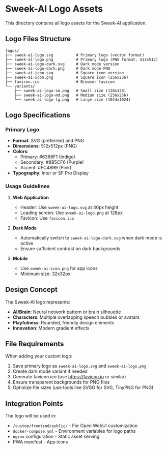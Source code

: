 # Sweek-AI Logo Assets

This directory contains all logo assets for the Sweek-AI application.

## Logo Files Structure

```
logos/
├── sweek-ai-logo.svg          # Primary logo (vector format)
├── sweek-ai-logo.png          # Primary logo (PNG format, 512x512)
├── sweek-ai-logo-dark.svg     # Dark mode version
├── sweek-ai-logo-dark.png     # Dark mode PNG
├── sweek-ai-icon.svg          # Square icon version
├── sweek-ai-icon.png          # Square icon (256x256)
├── favicon.ico                # Browser favicon
└── variants/
    ├── sweek-ai-logo-sm.png   # Small size (128x128)
    ├── sweek-ai-logo-md.png   # Medium size (256x256)
    └── sweek-ai-logo-lg.png   # Large size (1024x1024)
```

## Logo Specifications

### Primary Logo
- **Format**: SVG (preferred) and PNG
- **Dimensions**: 512x512px (PNG)
- **Colors**: 
  - Primary: #6366F1 (Indigo)
  - Secondary: #8B5CF6 (Purple)
  - Accent: #EC4899 (Pink)
- **Typography**: Inter or SF Pro Display

### Usage Guidelines

1. **Web Application**
   - Header: Use `sweek-ai-logo.svg` at 40px height
   - Loading screen: Use `sweek-ai-logo.png` at 128px
   - Favicon: Use `favicon.ico`

2. **Dark Mode**
   - Automatically switch to `sweek-ai-logo-dark.svg` when dark mode is active
   - Ensure sufficient contrast on dark backgrounds

3. **Mobile**
   - Use `sweek-ai-icon.png` for app icons
   - Minimum size: 32x32px

## Design Concept

The Sweek-AI logo represents:
- **AI/Brain**: Neural network pattern or brain silhouette
- **Characters**: Multiple overlapping speech bubbles or avatars
- **Playfulness**: Rounded, friendly design elements
- **Innovation**: Modern gradient effects

## File Requirements

When adding your custom logo:
1. Save primary logo as `sweek-ai-logo.svg` and `sweek-ai-logo.png`
2. Create dark mode variant if needed
3. Generate favicon.ico (use https://favicon.io or similar)
4. Ensure transparent backgrounds for PNG files
5. Optimize file sizes (use tools like SVGO for SVG, TinyPNG for PNG)

## Integration Points

The logo will be used in:
- `/custom/frontend/public/` - For Open WebUI customization
- `docker-compose.yml` - Environment variables for logo paths
- `nginx` configuration - Static asset serving
- PWA manifest - App icons